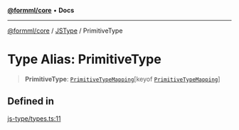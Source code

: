 [**@formml/core**](../../../README.md) • **Docs**

---

[@formml/core](../../../globals.md) / [JSType](../README.md) / PrimitiveType

# Type Alias: PrimitiveType

> **PrimitiveType**: [`PrimitiveTypeMapping`](PrimitiveTypeMapping.md)\[keyof [`PrimitiveTypeMapping`](PrimitiveTypeMapping.md)\]

## Defined in

[js-type/types.ts:11](https://github.com/formml/formml/blob/0935699dc984f24409f889758853e111ec082a60/packages/core/src/js-type/types.ts#L11)
